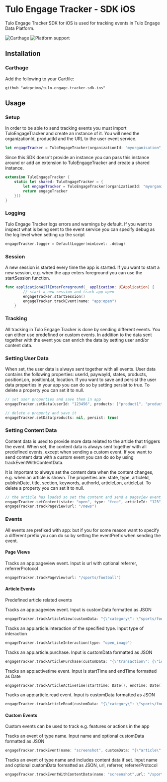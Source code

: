 # Tulo Engage Tracker - SDK iOS
Tulo Engage Tracker SDK for iOS is used for tracking events in Tulo Engage Data Platform.

![Carthage](https://img.shields.io/badge/Carthage-compatible-4BC51D.svg?style=flat) ![Platform support](https://img.shields.io/badge/platform-ios-lightgrey.svg?style=flat-square)

## Installation
### Carthage

Add the following to your Cartfile:

```
github "adeprimo/tulo-engage-tracker-sdk-ios"
```

## Usage
### Setup
In order to be able to send tracking events you must import TuloEngageTracker and create an instance of it. You will need the organizationId, productId and the URL to the user event service.

```Swift
let engageTracker = TuloEngageTracker(organizationId: "myorganisation", productId: "MYPRODUCT", eventUrl: URL(string: "http://user-event-service.com/api/v1/events")!)
```
Since this SDK doesn't provide an instance you can pass this instance around or add an extension to TuloEngageTracker and create a shared instance.
```Swift
extension TuloEngageTracker {
    static let shared: TuloEngageTracker = {
        let engageTracker = TuloEngageTracker(organizationId: "myorganisation", productId: "MYPRODUCT", eventUrl: URL(string: "http://user-event-service.com/api/v1/events")!)
        return engageTracker
    }()
}
```
### Logging
Tulo Engage Tracker logs errors and warnings by default. If you want to inspect what is being sent to the event service you can specify debug as the log level when setting up the script
```Swift
engageTracker.logger = DefaultLogger(minLevel: .debug)
```

### Session
A new session is started every time the app is started. If you want to start a new session, e.g. when the app enters foreground you can use the startSession function.
```Swift
func applicationWillEnterForeground(_ application: UIApplication) {
        // start a new session and track app open
        engageTracker.startSession()
        engageTracker.trackEvent(name: "app:open")
    }
```
### Tracking
All tracking in Tulo Engage Tracker is done by sending different events. You can either use predefined or custom events. In addition to the data sent together with the event you can enrich the data by setting user and/or content data.

### Setting User Data
When set, the user data is always sent together with all events. User data contains the following properties: userId, paywayId, states, products, positionLon, positionLat, location. If you want to save and persist the user data properties in your app you can do so by setting persist to true. To delete a property you can set it to null.
```Swift
// set user properties and save them in app
engageTracker.setData(userId: "123456", products: ["product1", "product2"], persist: true)

// delete a property and save it
engageTracker.setData(products: nil, persist: true)
```

### Setting Content Data
Content data is used to provide more data related to the article that triggers the event. When set, the content data is always sent together with all predefined events, except when sending a custom event. If you want to send content data with a custom event you can do so by using trackEventWithContentData.

It is important to always set the content data when the content changes, e.g. when an article is shown. The properties are: state, type, articleId, publishDate, title, section, keywords, authorId, articleLon, articleLat. To delete a property you can set it to null.
```Swift
// the article has loaded so set the content and send a pageview event
engageTracker.setContent(state: "open", type: "free", articleId: "123", title: "My first article", section: "News", keywords: ["news"], authorId: ["John Doe", "Jane Doe"])
engageTracker.trackPageView(url: "/news")
```
### Events
All events are prefixed with app: but if you for some reason want to specify a different prefix you can do so by setting the eventPrefix when sending the event.
#### Page Views
Tracks an app:pageview event. Input is url with optional referrer, referrerProtocol
```Swift
engageTracker.trackPageView(url: "/sports/football")
```
#### Article Events
Predefined article related events

Tracks an app:pageview event. Input is customData formatted as JSON
```Swift
engageTracker.trackArticleView(customData: "{\"category\": \"sports/football\"}")
```
Tracks an app:article.interaction of the specified type. Input type of interaction
```Swift
engageTracker.trackArticleInteraction(type: "open_image")
```
Tracks an app:article.purchase. Input is customData formatted as JSON
```Swift
engageTracker.trackArticlePurchase(customData: "{\"transaction\": {\"id\": \"abc123\",\"revenue\": \"99.90\"}}")
```
Tracks an app:activetime event. Input is startTime and endTime formatted as Date
```Swift
engageTracker.trackArticleActiveTime(startTime: Date(), endTime: Date().addingTimeInterval(TimeInterval(5.0 * 60.0)))
```
Tracks an app:article.read event. Input is customData formatted as JSON
```Swift
engageTracker.trackArticleRead(customData: "{\"category\": \"sports/football\"}")
```
#### Custom Events
Custom events can be used to track e.g. features or actions in the app

Tracks an event of type name. Input name and optional customData formatted as JSON
```Swift
engageTracker.trackEvent(name: "screenshot", customData: "{\"article\": \"123\"})
```
Tracks an event of type name and includes content data if set. Input name and optional customData formatted as JSON, url, referrer, referrerProtocol
```Swift
engageTracker.trackEventWithContentData(name: "screenshot",url: "/sports/football")
```
